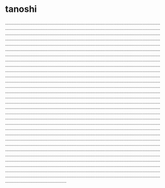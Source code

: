 # tanoshi
.........................................................................................................................................................................................................................................................................................................................................................................................................................................................................................................................................................................................................................................................................................................................................................................................................................................................................................................................................................................................................................................................................................................................................................................................................................................................................................................................................................................................................................................................................................................................................................................................................................................................................................................................................................................................................................................................................................................................................................................................................................................................................................................................................................................................................................................................................................................................................................................................................................................................................................................................................................................................................................................................................................................................................................................................................................................................................................................................................................................................................................................................................................................................................................................................................................................................................................................................................................................................................................................................................................................................................................................................................................................................................................................................................................................................................................................................................................................................